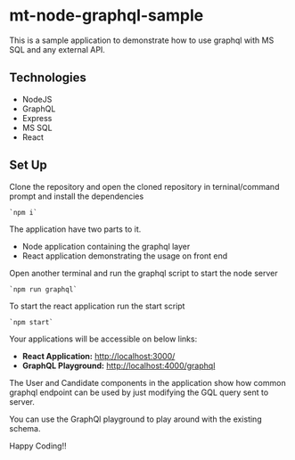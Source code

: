 # mt-node-graphql-sample

This is a sample application to demonstrate how to use graphql with MS SQL and any external API.

## Technologies
- NodeJS
- GraphQL
- Express
- MS SQL
- React

## Set Up

Clone the repository and open the cloned repository in terninal/command prompt and install the dependencies

    `npm i`

The application have two parts to it.
- Node application containing the graphql layer
- React application demonstrating the usage on front end

Open another terminal and run the graphql script to start the node server

    `npm run graphql`


To start the react application run the start script

    `npm start`


Your applications will be accessible on below links:

- **React Application:** 
[http://localhost:3000/](http://localhost:3000/)
- **GraphQL Playground:** [http://localhost:4000/graphql](http://localhost:4000/graphql)

The User and Candidate components in the application show how common graphql endpoint can be used by just modifying the GQL query sent to server.

You can use the GraphQl playground to play around with the existing schema.

Happy Coding!!